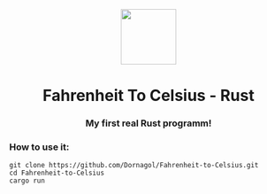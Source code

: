 <div align="center">
<!-- Title: -->
<img src="https://upload.wikimedia.org/wikipedia/commons/thumb/d/d5/Rust_programming_language_black_logo.svg/1024px-Rust_programming_language_black_logo.svg.png" width="100" height="100">

<h1>Fahrenheit To Celsius</a> - Rust</h1>

<!-- Short description: -->
  <h3>My first real Rust programm!</h3>
</div>

### How to use it:
```
git clone https://github.com/Dornagol/Fahrenheit-to-Celsius.git
cd Fahrenheit-to-Celsius
cargo run
```
